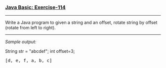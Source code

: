 ### [Java Basic: Exercise-114](https://www.w3resource.com/java-exercises/basic/java-basic-exercise-114.php)

***
<p>Write a Java program to given a string and an offset, rotate string by offset (rotate from left to right).</p>

***
_Sample output:_

String str = "abcdef"; int offset=3;
<pre class="output">[d, e, f, a, b, c]   
</pre>